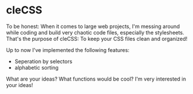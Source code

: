 # cleCSS
To be honest: When it comes to large web projects, I'm messing around while coding and build very chaotic code files, especially the stylesheets.
That's the purpose of cleCSS: To keep your CSS files clean and organized!

Up to now I've implemented the following features:
- Seperation by selectors
- alphabetic sorting

What are your ideas? What functions would be cool? I'm very interested in your ideas!
